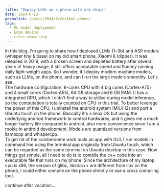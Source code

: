 ```yaml
---
title: 'Deploy LLMs on a phone with arm chips'
date: 2024-6-13
permalink: /posts/2024/6/chatbot_phone/
tags:
  - ML model deployment
  - Edge device
  - cross compiling
---
```


In this blog, I'm going to share how I deployed LLMs (1~3b) and ASR models (whisper tiny & base) on my old smart phone, Xiaomi 8 (dipper). It was released in 2018, with a broken screen and depleted battery after several years of heavy usage, it still offers acceptable speed and fluency running daily light-weight apps. So I wonder, if I deploy modern machine models, such as LLMs, on the phone, and can I run the large models smoothly. Let's see.<br>
The hardware configuration: 8-cores CPU with 4 big cores (Cortex-A75) and 4 small cores (Cortex-A55), 64 GB storage and 6 GB RAM. It has a integrated GPU, which I didn't find a way to utilize during model inference, so the computation is totally counted on CPU in this trial. To better leverage the power of this CPU, I uninstall the android system (MIUI 12) and port a Ubuntu touch on the phone. Basically it's a linux OS but using the underlying andriod framework to control hardwares, and it gives me a much longer battery life compared to android, also more convenience since I am a rookie in android development. Models are quantized versions from llamacpp and whispercpp.<br>
To get rid of the cumbersome work build an app with GUI, I run models in command line using the terminal app originally from Ubuntu touch, which can be regarded as the same terminal on Ubuntu desktop in this case. Now things get simple, all I need to do is to compile the c++ code into an executable file that runs on my phone. Since the architecture of my laptop cpu is x86, the version of glibc, libstdc++ are different from libs on the phone, I could either compile on the phone directly or use a cross compiling tool. <br>

continue after vocation...
